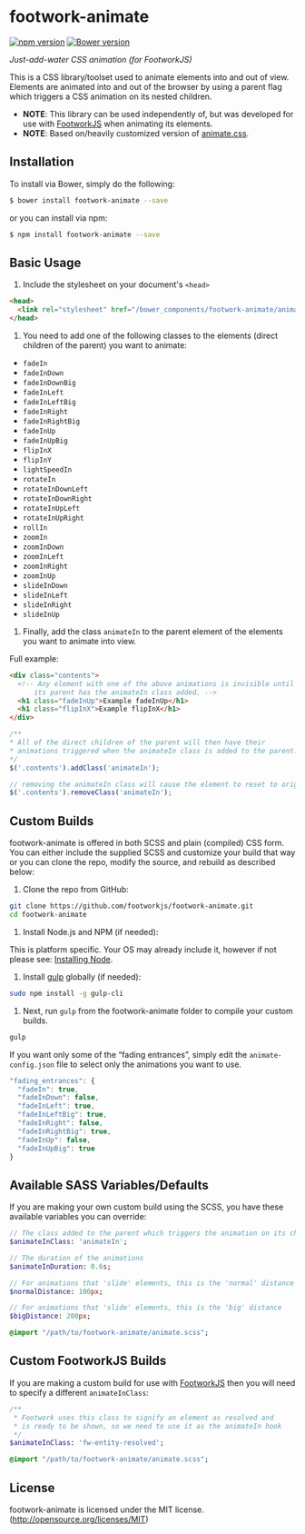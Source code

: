 # footwork-animate

[![npm version](https://badge.fury.io/js/footwork-animate.png)](https://badge.fury.io/js/footwork-animate) [![Bower version](https://badge.fury.io/bo/footwork-animate.png)](https://badge.fury.io/bo/footwork-animate)

*Just-add-water CSS animation (for FootworkJS)*

This is a CSS library/toolset used to animate elements into and out of view. Elements are animated into and out of the browser by using a parent flag which triggers a CSS animation on its nested children.

* **NOTE**: This library can be used independently of, but was developed for use with [FootworkJS](https://github.com/footworkjs/footwork) when animating its elements.
* **NOTE**: Based on/heavily customized version of [animate.css](https://github.com/daneden/animate.css).

## Installation

To install via Bower, simply do the following:

```bash
$ bower install footwork-animate --save
```
or you can install via npm:

```bash
$ npm install footwork-animate --save
```

## Basic Usage

1. Include the stylesheet on your document's `<head>`

  ```html
  <head>
    <link rel="stylesheet" href="/bower_components/footwork-animate/animate.min.css">
  </head>
  ```

1. You need to add one of the following classes to the elements (direct children of the parent) you want to animate:

  * `fadeIn`
  * `fadeInDown`
  * `fadeInDownBig`
  * `fadeInLeft`
  * `fadeInLeftBig`
  * `fadeInRight`
  * `fadeInRightBig`
  * `fadeInUp`
  * `fadeInUpBig`
  * `flipInX`
  * `flipInY`
  * `lightSpeedIn`
  * `rotateIn`
  * `rotateInDownLeft`
  * `rotateInDownRight`
  * `rotateInUpLeft`
  * `rotateInUpRight`
  * `rollIn`
  * `zoomIn`
  * `zoomInDown`
  * `zoomInLeft`
  * `zoomInRight`
  * `zoomInUp`
  * `slideInDown`
  * `slideInLeft`
  * `slideInRight`
  * `slideInUp`

1. Finally, add the class `animateIn` to the parent element of the elements you want to animate into view.

  Full example:

  ```html
  <div class="contents">
    <!-- Any element with one of the above animations is invisible until
        its parent has the animateIn class added. -->
    <h1 class="fadeInUp">Example fadeInUp</h1>
    <h1 class="flipInX">Example flipInX</h1>
  </div>
  ```

  ```javascript
  /**
  * All of the direct children of the parent will then have their
  * animations triggered when the animateIn class is added to the parent.
  */
  $('.contents').addClass('animateIn');

  // removing the animateIn class will cause the element to reset to original starting, invisible state
  $('.contents').removeClass('animateIn');
  ```

## Custom Builds

footwork-animate is offered in both SCSS and plain (compiled) CSS form. You can either include the supplied SCSS and customize your build that way or you can clone the repo, modify the source, and rebuild as described below:

1. Clone the repo from GitHub:

  ```sh
  git clone https://github.com/footworkjs/footwork-animate.git
  cd footwork-animate
  ```

1. Install Node.js and NPM (if needed):

  This is platform specific. Your OS may already include it, however if not please see: [Installing Node](https://docs.npmjs.com/getting-started/installing-node).

1. Install [gulp](http://gulpjs.com/) globally (if needed):

  ```sh
  sudo npm install -g gulp-cli
  ```

1. Next, run `gulp` from the footwork-animate folder to compile your custom builds.

  ```sh
  gulp
  ```

  If you want only some of the “fading entrances”, simply edit the `animate-config.json` file to select only the animations you want to use.

  ```javascript
  "fading_entrances": {
    "fadeIn": true,
    "fadeInDown": false,
    "fadeInLeft": true,
    "fadeInLeftBig": true,
    "fadeInRight": false,
    "fadeInRightBig": true,
    "fadeInUp": false,
    "fadeInUpBig": true
  }
  ```

## Available SASS Variables/Defaults

If you are making your own custom build using the SCSS, you have these available variables you can override:

```SASS
// The class added to the parent which triggers the animation on its children
$animateInClass: 'animateIn';

// The duration of the animations
$animateInDuration: 0.6s;

// For animations that 'slide' elements, this is the 'normal' distance
$normalDistance: 100px;

// For animations that 'slide' elements, this is the 'big' distance
$bigDistance: 200px;

@import "/path/to/footwork-animate/animate.scss";
```

## Custom FootworkJS Builds

If you are making a custom build for use with [FootworkJS](https://github.com/footworkjs/footwork) then you will need to specify a different `animateInClass`:

```SASS
/**
 * Footwork uses this class to signify an element as resolved and
 * is ready to be shown, so we need to use it as the animateIn hook
 */
$animateInClass: 'fw-entity-resolved';

@import "/path/to/footwork-animate/animate.scss";
```

## License
footwork-animate is licensed under the MIT license. (http://opensource.org/licenses/MIT)
